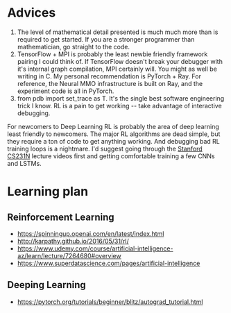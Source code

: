 # Advices
1. The level of mathematical detail presented is much much more than is required to get started. If you are a stronger programmer than mathematician, go straight to the code. 
2. TensorFlow + MPI is probably the least newbie friendly framework pairing I could think of. If TensorFlow doesn't break your debugger with it's internal graph compilation, MPI certainly will. You might as well be writing in C. My personal recommendation is PyTorch + Ray.  For reference, the Neural MMO infrastructure is built on Ray, and the experiment code is all in PyTorch.
3. from pdb import set_trace as T. It's the single best software engineering trick I know. RL is a pain to get working -- take advantage of interactive debugging.

For newcomers to Deep Learning
RL is probably the area of deep learning least friendly to newcomers. The major RL algorithms are dead simple, but they require a ton of code to get anything working. And debugging bad RL training loops is a nightmare.  I'd suggest going through the [Stanford CS231N](https://www.youtube.com/watch?v=vT1JzLTH4G4&list=PL3FW7Lu3i5JvHM8ljYj-zLfQRF3EO8sYv) lecture videos first and getting comfortable training a few CNNs and LSTMs. 

# Learning plan

## Reinforcement Learning
- https://spinningup.openai.com/en/latest/index.html
- http://karpathy.github.io/2016/05/31/rl/
- https://www.udemy.com/course/artificial-intelligence-az/learn/lecture/7264680#overview
- https://www.superdatascience.com/pages/artificial-intelligence
## Deeping Learning

- https://pytorch.org/tutorials/beginner/blitz/autograd_tutorial.html
